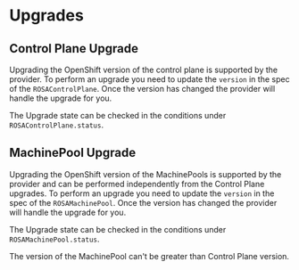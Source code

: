 # Upgrades

## Control Plane Upgrade

Upgrading the OpenShift version of the control plane is supported by the provider. To perform an upgrade you need to update the `version` in the spec of the `ROSAControlPlane`. Once the version has changed the provider will handle the upgrade for you.

The Upgrade state can be checked in the conditions under `ROSAControlPlane.status`.

## MachinePool Upgrade

Upgrading the OpenShift version of the MachinePools is supported by the provider and can be performed independently from the Control Plane upgrades. To perform an upgrade you need to update the `version` in the spec of the `ROSAMachinePool`. Once the version has changed the provider will handle the upgrade for you.

The Upgrade state can be checked in the conditions under `ROSAMachinePool.status`.

The version of the MachinePool can't be greater than Control Plane version.
